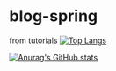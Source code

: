 # blog-spring
from tutorials
[![Top Langs](https://github-readme-stats.vercel.app/api/top-langs/?username=mariazinchyn&hide=java,html,css&theme=radical)](https://github.com/mariazinchyn/github-readme-stats)

[![Anurag's GitHub stats](https://github-readme-stats.vercel.app/api?username=mariazinchyn)](https://github.com/mariazinchyn/github-readme-stats)
